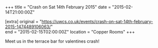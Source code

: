 +++
title = "Crash on Sat 14th February 2015"
date = "2015-02-14T21:00:00Z"

[extra]
original = "https://uwcs.co.uk/events/crash-on-sat-14th-february-2015-1474489106063/"    
end = "2015-02-15T02:00:00Z"
location = "Copper Rooms"
+++

Meet us in the terrace bar for valentines crash\!

